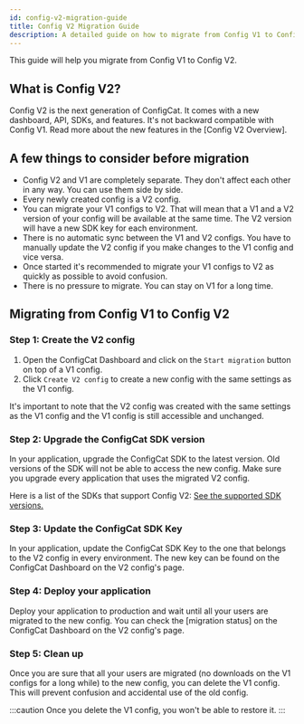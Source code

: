 ```yaml
---
id: config-v2-migration-guide
title: Config V2 Migration Guide
description: A detailed guide on how to migrate from Config V1 to Config V2.
---
```


This guide will help you migrate from Config V1 to Config V2.

## What is Config V2?

Config V2 is the next generation of ConfigCat. It comes with a new dashboard, API, SDKs, and features. It's not backward compatible with Config V1. Read more about the new features in the [Config V2 Overview].

## A few things to consider before migration

- Config V2 and V1 are completely separate. They don't affect each other in any way. You can use them side by side.
- Every newly created config is a V2 config.
- You can migrate your V1 configs to V2. That will mean that a V1 and a V2 version of your config will be available at the same time. The V2 version will have a new SDK key for each environment.
- There is no automatic sync between the V1 and V2 configs. You have to manually update the V2 config if you make changes to the V1 config and vice versa.
- Once started it's recommended to migrate your V1 configs to V2 as quickly as possible to avoid confusion.
- There is no pressure to migrate. You can stay on V1 for a long time.

## Migrating from Config V1 to Config V2

### Step 1: Create the V2 config

1. Open the ConfigCat Dashboard and click on the `Start migration` button on top of a V1 config.
2. Click `Create V2 config` to create a new config with the same settings as the V1 config.

It's important to note that the V2 config was created with the same settings as the V1 config and the V1 config is still accessible and unchanged.

### Step 2: Upgrade the ConfigCat SDK version

In your application, upgrade the ConfigCat SDK to the latest version. Old versions of the SDK will not be able to access the new config. Make sure you upgrade every application that uses the migrated V2 config.

Here is a list of the SDKs that support Config V2: [See the supported SDK versions.](advanced/config-v2-sdk-compatibility)

### Step 3: Update the ConfigCat SDK Key

In your application, update the ConfigCat SDK Key to the one that belongs to the V2 config in every environment. The new key can be found on the ConfigCat Dashboard on the V2 config's page.

### Step 4: Deploy your application

Deploy your application to production and wait until all your users are migrated to the new config. You can check the [migration status] on the ConfigCat Dashboard on the V2 config's page.

### Step 5: Clean up

Once you are sure that all your users are migrated (no downloads on the V1 configs for a long while) to the new config, you can delete the V1 config. This will prevent confusion and accidental use of the old config.

:::caution
Once you delete the V1 config, you won't be able to restore it.
:::